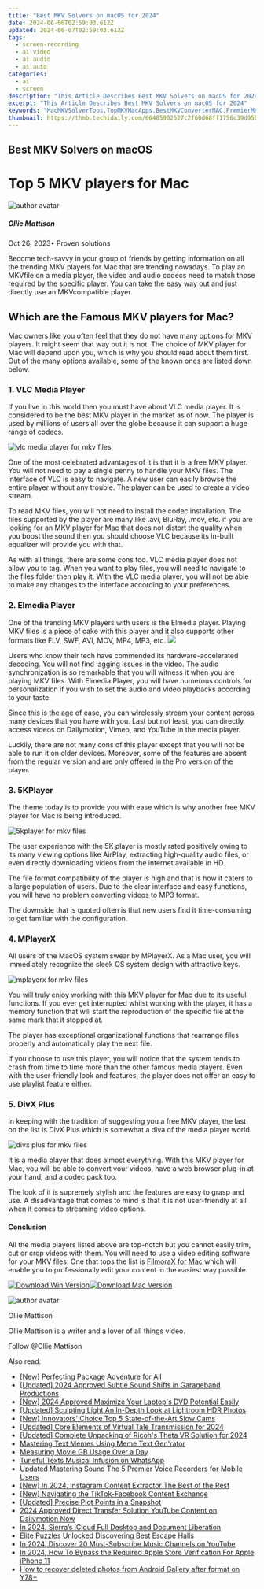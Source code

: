 ```yaml
---
title: "Best MKV Solvers on macOS for 2024"
date: 2024-06-06T02:59:03.612Z
updated: 2024-06-07T02:59:03.612Z
tags: 
  - screen-recording
  - ai video
  - ai audio
  - ai auto
categories: 
  - ai
  - screen
description: "This Article Describes Best MKV Solvers on macOS for 2024"
excerpt: "This Article Describes Best MKV Solvers on macOS for 2024"
keywords: "MacMKVSolverTops,TopMKVMacApps,BestMKVConverterMAC,PremierMKVToolsMAC,MKVSolverOnmacOS,LeadingMKVConvertersMac,OptimalMACSolversMKV"
thumbnail: https://thmb.techidaily.com/66485902527c2f60d68ff1756c39d95b2b9ff2d6a92e3e5c77cff27210813f40.jpg
---
```


## Best MKV Solvers on macOS

# Top 5 MKV players for Mac

![author avatar](https://images.wondershare.com/filmora/article-images/ollie-mattison.jpg)

##### Ollie Mattison

 Oct 26, 2023• Proven solutions

Become tech-savvy in your group of friends by getting information on all the trending MKV players for Mac that are trending nowadays. To play an MKVfile on a media player, the video and audio codecs need to match those required by the specific player. You can take the easy way out and just directly use an MKVcompatible player.

## Which are the Famous MKV players for Mac?

Mac owners like you often feel that they do not have many options for MKV players. It might seem that way but it is not. The choice of MKV player for Mac will depend upon you, which is why you should read about them first. Out of the many options available, some of the known ones are listed down below.

### 1. VLC Media Player

If you live in this world then you must have about VLC media player. It is considered to be the best MKV player in the market as of now. The player is used by millions of users all over the globe because it can support a huge range of codecs.

 ![vlc media player for mkv files](https://images.wondershare.com/filmora/Mac-articles/vlc-media-player-for-mkv-files.jpg)

One of the most celebrated advantages of it is that it is a free MKV player. You will not need to pay a single penny to handle your MKV files. The interface of VLC is easy to navigate. A new user can easily browse the entire player without any trouble. The player can be used to create a video stream.

To read MKV files, you will not need to install the codec installation. The files supported by the player are many like .avi, BluRay, .mov, etc. if you are looking for an MKV player for Mac that does not distort the quality when you boost the sound then you should choose VLC because its in-built equalizer will provide you with that.

As with all things, there are some cons too. VLC media player does not allow you to tag. When you want to play files, you will need to navigate to the files folder then play it. With the VLC media player, you will not be able to make any changes to the interface according to your preferences.

### 2. Elmedia Player

One of the trending MKV players with users is the Elmedia player. Playing MKV files is a piece of cake with this player and it also supports other formats like FLV, SWF, AVI, MOV, MP4, MP3, etc. ![](https://images.wondershare.com/filmora/Mac-articles/elmedia-player-for-mkv-files.jpg)

Users who know their tech have commended its hardware-accelerated decoding. You will not find lagging issues in the video. The audio synchronization is so remarkable that you will witness it when you are playing MKV files. With Elmedia Player, you will have numerous controls for personalization if you wish to set the audio and video playbacks according to your taste.

Since this is the age of ease, you can wirelessly stream your content across many devices that you have with you. Last but not least, you can directly access videos on Dailymotion, Vimeo, and YouTube in the media player.

Luckily, there are not many cons of this player except that you will not be able to run it on older devices. Moreover, some of the features are absent from the regular version and are only offered in the Pro version of the player.

### 3. 5KPlayer

The theme today is to provide you with ease which is why another free MKV player for Mac is being introduced.

 ![5kplayer for mkv files](https://images.wondershare.com/filmora/Mac-articles/5kplayer-for-mkv-files.jpg)

The user experience with the 5K player is mostly rated positively owing to its many viewing options like AirPlay, extracting high-quality audio files, or even directly downloading videos from the internet available in HD.

The file format compatibility of the player is high and that is how it caters to a large population of users. Due to the clear interface and easy functions, you will have no problem converting videos to MP3 format.

The downside that is quoted often is that new users find it time-consuming to get familiar with the configuration.

### 4. MPlayerX

All users of the MacOS system swear by MPlayerX. As a Mac user, you will immediately recognize the sleek OS system design with attractive keys.

 ![mplayerx for mkv files](https://images.wondershare.com/filmora/Mac-articles/mplayerx-for-mkv-files.jpg)

You will truly enjoy working with this MKV player for Mac due to its useful functions. If you ever get interrupted whilst working with the player, it has a memory function that will start the reproduction of the specific file at the same mark that it stopped at.

The player has exceptional organizational functions that rearrange files properly and automatically play the next file.

If you choose to use this player, you will notice that the system tends to crash from time to time more than the other famous media players. Even with the user-friendly look and features, the player does not offer an easy to use playlist feature either.

### 5. DivX Plus

In keeping with the tradition of suggesting you a free MKV player, the last on the list is DivX Plus which is somewhat a diva of the media player world.

 ![divx plus for mkv files](https://images.wondershare.com/filmora/Mac-articles/divx-plus-for-mkv-files.jpg)

It is a media player that does almost everything. With this MKV player for Mac, you will be able to convert your videos, have a web browser plug-in at your hand, and a codec pack too.

The look of it is supremely stylish and the features are easy to grasp and use. A disadvantage that comes to mind is that it is not user-friendly at all when it comes to streaming video options.

#### Conclusion

All the media players listed above are top-notch but you cannot easily trim, cut or crop videos with them. You will need to use a video editing software for your MKV files. One that tops the list is [FilmoraX for Mac](https://tools.techidaily.com/wondershare/filmora/download/) which will enable you to professionally edit your content in the easiest way possible.

[![Download Win Version](https://images.wondershare.com/filmora/guide/download-btn-win.jpg)](https://tools.techidaily.com/wondershare/filmora/download/)[![Download Mac Version](https://images.wondershare.com/filmora/guide/download-btn-mac.jpg)](https://tools.techidaily.com/wondershare/filmora/download/)

![author avatar](https://images.wondershare.com/filmora/article-images/ollie-mattison.jpg)

Ollie Mattison

Ollie Mattison is a writer and a lover of all things video.

Follow @Ollie Mattison


<ins class="adsbygoogle"
     style="display:block"
     data-ad-format="autorelaxed"
     data-ad-client="ca-pub-7571918770474297"
     data-ad-slot="1223367746"></ins>



<ins class="adsbygoogle"
     style="display:block"
     data-ad-client="ca-pub-7571918770474297"
     data-ad-slot="8358498916"
     data-ad-format="auto"
     data-full-width-responsive="true"></ins>


<span class="atpl-alsoreadstyle">Also read:</span>
<div><ul>
<li><a href="https://vp-tips.techidaily.com/new-perfecting-package-adventure-for-all/"><u>[New] Perfecting Package Adventure for All</u></a></li>
<li><a href="https://vp-tips.techidaily.com/updated-2024-approved-subtle-sound-shifts-in-garageband-productions/"><u>[Updated] 2024 Approved  Subtle Sound Shifts in Garageband Productions</u></a></li>
<li><a href="https://vp-tips.techidaily.com/new-2024-approved-maximize-your-laptops-dvd-potential-easily/"><u>[New] 2024 Approved  Maximize Your Laptop's DVD Potential Easily</u></a></li>
<li><a href="https://vp-tips.techidaily.com/updated-sculpting-light-an-in-depth-look-at-lightroom-hdr-photos/"><u>[Updated] Sculpting Light  An In-Depth Look at Lightroom HDR Photos</u></a></li>
<li><a href="https://vp-tips.techidaily.com/new-innovators-choice-top-5-state-of-the-art-slow-cams/"><u>[New] Innovators' Choice  Top 5 State-of-the-Art Slow Cams</u></a></li>
<li><a href="https://vp-tips.techidaily.com/updated-core-elements-of-virtual-tale-transmission-for-2024/"><u>[Updated] Core Elements of Virtual Tale Transmission for 2024</u></a></li>
<li><a href="https://vp-tips.techidaily.com/updated-complete-unpacking-of-ricohs-theta-vr-solution-for-2024/"><u>[Updated] Complete Unpacking of Ricoh's Theta VR Solution for 2024</u></a></li>
<li><a href="https://vp-tips.techidaily.com/mastering-text-memes-using-meme-text-genrator/"><u>Mastering Text Memes  Using Meme Text Gen'rator</u></a></li>
<li><a href="https://vp-tips.techidaily.com/measuring-movie-gb-usage-over-a-day/"><u>Measuring Movie GB Usage Over a Day</u></a></li>
<li><a href="https://vp-tips.techidaily.com/tuneful-texts-musical-infusion-on-whatsapp/"><u>Tuneful Texts  Musical Infusion on WhatsApp</u></a></li>
<li><a href="https://audio-editing.techidaily.com/updated-mastering-sound-the-5-premier-voice-recorders-for-mobile-users/"><u>Updated Mastering Sound The 5 Premier Voice Recorders for Mobile Users</u></a></li>
<li><a href="https://instagram-video-recordings.techidaily.com/new-in-2024-instagram-content-extractor-the-best-of-the-rest/"><u>[New] In 2024, Instagram Content Extractor  The Best of the Rest</u></a></li>
<li><a href="https://facebook-video-content.techidaily.com/new-navigating-the-tiktok-facebook-content-exchange/"><u>[New] Navigating the TikTok-Facebook Content Exchange</u></a></li>
<li><a href="https://extra-approaches.techidaily.com/updated-precise-plot-points-in-a-snapshot/"><u>[Updated] Precise Plot Points in a Snapshot</u></a></li>
<li><a href="https://youtube-clips.techidaily.com/2024-approved-direct-transfer-solution-youtube-content-on-dailymotion-now/"><u>2024 Approved  Direct Transfer Solution  YouTube Content on Dailymotion Now</u></a></li>
<li><a href="https://extra-support.techidaily.com/in-2024-sierras-icloud-full-desktop-and-document-liberation/"><u>In 2024, Sierra’s iCloud  Full Desktop and Document Liberation</u></a></li>
<li><a href="https://screen-sharing-recording.techidaily.com/elite-puzzles-unlocked-discovering-best-escape-halls/"><u>Elite Puzzles Unlocked  Discovering Best Escape Halls</u></a></li>
<li><a href="https://youtube-video-recordings.techidaily.com/in-2024-discover-20-must-subscribe-music-channels-on-youtube/"><u>In 2024, Discover 20 Must-Subscribe Music Channels on YouTube</u></a></li>
<li><a href="https://ios-unlock.techidaily.com/in-2024-how-to-bypass-the-required-apple-store-verification-for-apple-iphone-11-by-drfone-ios/"><u>In 2024, How To Bypass the Required Apple Store Verification For Apple iPhone 11</u></a></li>
<li><a href="https://blog-min.techidaily.com/how-to-recover-deleted-photos-from-android-gallery-after-format-on-y78plus-by-stellar-photo-recovery-android-mobile-photo-recover/"><u>How to recover deleted photos from Android Gallery after format on Y78+</u></a></li>
</ul></div>
